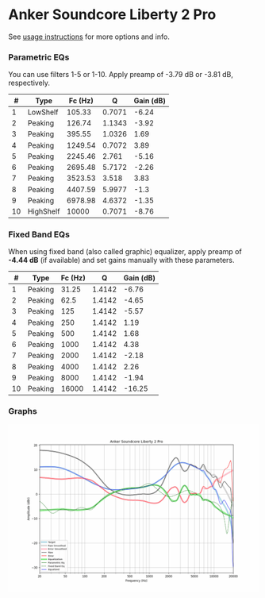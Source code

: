 # Anker Soundcore Liberty 2 Pro
See [usage instructions](https://github.com/jaakkopasanen/AutoEq#usage) for more options and info.

### Parametric EQs
You can use filters 1-5 or 1-10. Apply preamp of -3.79 dB or -3.81 dB, respectively.

|   # | Type      |   Fc (Hz) |      Q |   Gain (dB) |
|-----|-----------|-----------|--------|-------------|
|   1 | LowShelf  |    105.33 | 0.7071 |       -6.24 |
|   2 | Peaking   |    126.74 | 1.1343 |       -3.92 |
|   3 | Peaking   |    395.55 | 1.0326 |        1.69 |
|   4 | Peaking   |   1249.54 | 0.7072 |        3.89 |
|   5 | Peaking   |   2245.46 | 2.761  |       -5.16 |
|   6 | Peaking   |   2695.48 | 5.7172 |       -2.26 |
|   7 | Peaking   |   3523.53 | 3.518  |        3.83 |
|   8 | Peaking   |   4407.59 | 5.9977 |       -1.3  |
|   9 | Peaking   |   6978.98 | 4.6372 |       -1.35 |
|  10 | HighShelf |  10000    | 0.7071 |       -8.76 |

### Fixed Band EQs
When using fixed band (also called graphic) equalizer, apply preamp of **-4.44 dB** (if available) and set gains manually with these parameters.

|   # | Type    |   Fc (Hz) |      Q |   Gain (dB) |
|-----|---------|-----------|--------|-------------|
|   1 | Peaking |     31.25 | 1.4142 |       -6.76 |
|   2 | Peaking |     62.5  | 1.4142 |       -4.65 |
|   3 | Peaking |    125    | 1.4142 |       -5.57 |
|   4 | Peaking |    250    | 1.4142 |        1.19 |
|   5 | Peaking |    500    | 1.4142 |        1.68 |
|   6 | Peaking |   1000    | 1.4142 |        4.38 |
|   7 | Peaking |   2000    | 1.4142 |       -2.18 |
|   8 | Peaking |   4000    | 1.4142 |        2.26 |
|   9 | Peaking |   8000    | 1.4142 |       -1.94 |
|  10 | Peaking |  16000    | 1.4142 |      -16.25 |

### Graphs
![](./Anker%20Soundcore%20Liberty%202%20Pro.png)
